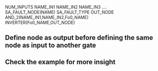 NUM_INPUTS   NAME_IN1    NAME_IN2   NAME_IN3 .... <br>
SA_FAULT_NODE(NAME)   SA_FAULT_TYPE    OUT_NODE <br>
AND_2(NAME_IN1,NAME_IN2,Fo0_NAME) <br>
INVERTER(Fo0_NAME,OUT_NODE) <br>
## Define node as output before defining the same node as input to another gate
## Check the example for more insight
